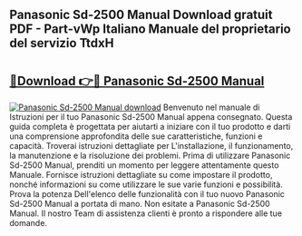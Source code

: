 ## Panasonic Sd-2500 Manual Download gratuit PDF - Part-vWp Italiano Manuale del proprietario del servizio TtdxH

# <h2><a href="http://dfb926l.blite.top/?on=Panasonic+Sd-2500+Manual">🔗Download 👉🔴 Panasonic Sd-2500 Manual</a></h2>

[![Panasonic Sd-2500 Manual download](https://i.imgur.com/lujVjoI.png)](http://dfb926l.blite.top/?on=Panasonic+Sd-2500+Manual)
Benvenuto nel manuale di Istruzioni per il tuo Panasonic Sd-2500 Manual appena consegnato. Questa guida completa è progettata per aiutarti a iniziare con il tuo prodotto e darti una comprensione approfondita delle sue caratteristiche, funzioni e capacità. Troverai istruzioni dettagliate per L'installazione, il funzionamento, la manutenzione e la risoluzione dei problemi. Prima di utilizzare Panasonic Sd-2500 Manual, prenditi un momento per leggere attentamente questo Manuale. Fornisce istruzioni dettagliate su come impostare il prodotto, nonché informazioni su come utilizzare le sue varie funzioni e possibilità. Prova la potenza Dell'elenco delle funzionalità con il tuo nuovo Panasonic Sd-2500 Manual a portata di mano. Non esitate a Panasonic Sd-2500 Manual. Il nostro Team di assistenza clienti è pronto a rispondere alle tue domande.

